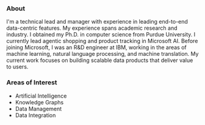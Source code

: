 ### About

I'm a technical lead and manager with experience in leading end-to-end data-centric features. My experience spans academic research and industry. I obtained my Ph.D. in computer science from Purdue University. I currently lead agentic shopping and product tracking in Microsoft AI. Before joining Microsoft, I was an R&D engineer at IBM, working in the areas of machine learning, natural language processing, and machine translation. My current work focuses on building scalable data products that deliver value to users.

### Areas of Interest

* Artificial Intelligence
* Knowledge Graphs
* Data Management
* Data Integration
